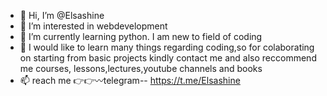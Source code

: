 - 👋 Hi, I’m @Elsashine
- 👀 I’m interested in webdevelopment 
- 🌱 I’m currently learning python. I am new to field of coding
- 💞️ I would like to learn many things regarding coding,so for colaborating on starting from basic projects kindly contact me and also reccommend me courses, lessons,lectures,youtube channels and books
- 📫 reach me 👉👉〰️telegram-- https://t.me/Elsashine
<!---
Elsashine/Elsashine is a ✨ special ✨ repository because its `README.md` (this file) appears on your GitHub profile.
You can click the Preview link to take a look at your changes.
--->
